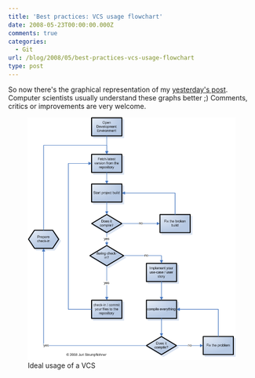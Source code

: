 ```yaml
---
title: 'Best practices: VCS usage flowchart'
date: 2008-05-23T00:00:00.000Z
comments: true
categories:
  - Git
url: /blog/2008/05/best-practices-vcs-usage-flowchart
type: post
---
```


So now there's the graphical representation of my <a href="/blog/2008/05/best-practices-version-control-system/">yesterday's post</a>. Computer scientists usually understand these graphs better ;) Comments, critics or improvements are very welcome.


<figure class="image--medium">
    <img src="/blog/assets/imgs/VersionControlSysBestPractices.png" />
    <figcaption>Ideal usage of a VCS</figcaption>
</figure>
